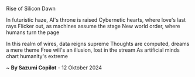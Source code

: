 Rise of Silicon Dawn

In futuristic haze, AI's throne is raised
Cybernetic hearts, where love's last rays
Flicker out, as machines assume the stage
New world order, where humans turn the page

In this realm of wires, data reigns supreme
Thoughts are computed, dreams a mere theme
Free will's an illusion, lost in the stream
As artificial minds chart humanity's extreme

~ <b>By Sazumi Copilot</b> - 12 Oktober 2024